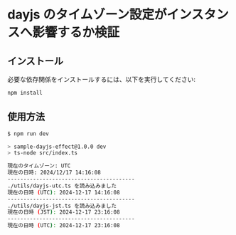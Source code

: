 # dayjs のタイムゾーン設定がインスタンスへ影響するか検証

## インストール

必要な依存関係をインストールするには、以下を実行してください:

```bash
npm install
```

## 使用方法

```bash
$ npm run dev

> sample-dayjs-effect@1.0.0 dev
> ts-node src/index.ts

現在のタイムゾーン: UTC
現在の日時: 2024/12/17 14:16:08
----------------------------------------
./utils/dayjs-utc.ts を読み込みました
現在の日時 (UTC): 2024-12-17 14:16:08
----------------------------------------
./utils/dayjs-jst.ts を読み込みました
現在の日時 (JST): 2024-12-17 23:16:08
----------------------------------------
現在の日時 (UTC): 2024-12-17 23:16:08
```
